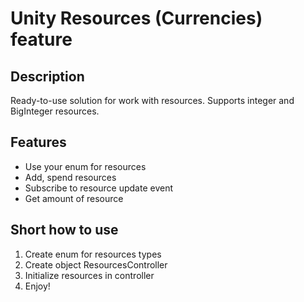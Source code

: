 # Unity Resources (Currencies) feature

## Description
Ready-to-use solution for work with resources. Supports integer and BigInteger resources.

## Features
- Use your enum for resources
- Add, spend resources
- Subscribe to resource update event
- Get amount of resource

## Short how to use
1. Create enum for resources types
2. Create object ResourcesController
3. Initialize resources in controller
4. Enjoy!
